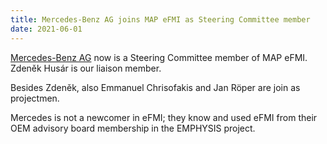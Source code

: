 ```yaml
---
title: Mercedes-Benz AG joins MAP eFMI as Steering Committee member
date: 2021-06-01
---
```


[Mercedes-Benz AG](https://www.mercedes-benz.com/en/) now is a Steering Committee member of MAP eFMI. Zdeněk Husár is our liaison member.

Besides Zdeněk, also Emmanuel Chrisofakis and Jan Röper are join as projectmen.

Mercedes is not a newcomer in eFMI; they know and used eFMI from their OEM advisory board membership in the EMPHYSIS project.